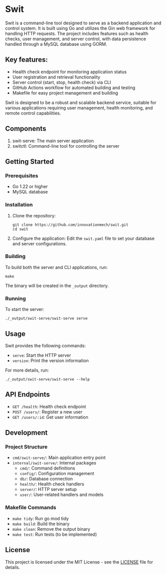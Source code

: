 # Swit

Swit is a command-line tool designed to serve as a backend application and control system. It is built using Go and utilizes the Gin web framework for handling HTTP requests. The project includes features such as health checks, user management, and server control, with data persistence handled through a MySQL database using GORM.

## Key features:
- Health check endpoint for monitoring application status
- User registration and retrieval functionality
- Server control (start, stop, health check) via CLI
- GitHub Actions workflow for automated building and testing
- Makefile for easy project management and building

Swit is designed to be a robust and scalable backend service, suitable for various applications requiring user management, health monitoring, and remote control capabilities.

## Components

1. swit-serve: The main server application
2. switctl: Command-line tool for controlling the server

## Getting Started

### Prerequisites

- Go 1.22 or higher
- MySQL database

### Installation

1. Clone the repository:
   ```
   git clone https://github.com/innovationmech/swit.git
   cd swit
   ```

2. Configure the application:
   Edit the `swit.yaml` file to set your database and server configurations.

### Building

To build both the server and CLI applications, run:
```
make
```
The binary will be created in the `_output` directory.

### Running

To start the server:
```
./_output/swit-serve/swit-serve serve
```
## Usage

Swit provides the following commands:

- `serve`: Start the HTTP server
- `version`: Print the version information

For more details, run:
```
./_output/swit-serve/swit-serve --help
```

## API Endpoints

- `GET /health`: Health check endpoint
- `POST /users/`: Register a new user
- `GET /users/:id`: Get user information

## Development

### Project Structure

- `cmd/swit-serve/`: Main application entry point
- `internal/swit-serve/`: Internal packages
  - `cmd/`: Command definitions
  - `config/`: Configuration management
  - `db/`: Database connection
  - `health/`: Health check handlers
  - `server/`: HTTP server setup
  - `user/`: User-related handlers and models

### Makefile Commands

- `make tidy`: Run go mod tidy
- `make build`: Build the binary
- `make clean`: Remove the output binary
- `make test`: Run tests (to be implemented)

## License

This project is licensed under the MIT License - see the [LICENSE](LICENSE) file for details.